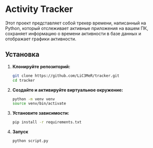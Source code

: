 # Activity Tracker

Этот проект представляет собой трекер времени, написанный на Python, который отслеживает активные приложения на вашем ПК, сохраняет информацию о времени активности в базе данных и отображает графики активности.

## Установка

1. **Клонируйте репозиторий:**

   ```bash
   git clone https://github.com/LiC3MeR/tracker.git
   cd tracker
   ```
2. **Создайте и активируйте виртуальное окружение:**
   ```bash
   python -m venv venv
   source venv/bin/activate
   ```
3. **Установите зависимости:**
   ```bash
   pip install -r requirements.txt 
   ```
4. **Запуск**
   ```bash
   python script.py
   ```